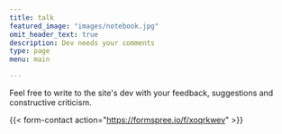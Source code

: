 ```yaml
---
title: talk
featured_image: "images/notebook.jpg"
omit_header_text: true
description: Dev needs your comments
type: page
menu: main

---
```



Feel free to write to the site's dev with your feedback, suggestions and constructive criticism.

{{< form-contact action="https://formspree.io/f/xoqrkwev"  >}}
